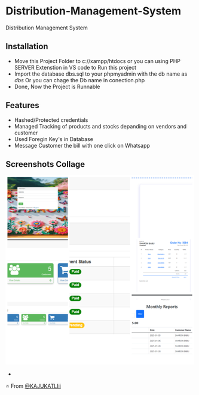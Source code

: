 # Distribution-Management-System
Distribution Management System
## Installation
- Move this Project Folder to c://xampp/htdocs or you can using PHP SERVER Extenstion in VS code  to Run this project
- Import the database dbs.sql to your phpmyadmin with the db name as <i>dbs</i> Or you can chage the Db name in conection.php
- Done, Now the Project is Runnable 
## Features 
- Hashed/Protected credentials
- Managed Tracking of products and stocks depanding on vendors and customer 
- Used Foregin Key's in Database 
- Message Customer the bill with one click on Whatsapp

## Screenshots Collage
![image](https://github.com/KAJUKATLIii/dbs/blob/main/images/op.png)

-

⭐️ From [@KAJUKATLIii](https://github.com/KAJUKATLIii/KAJUKATLIii)
